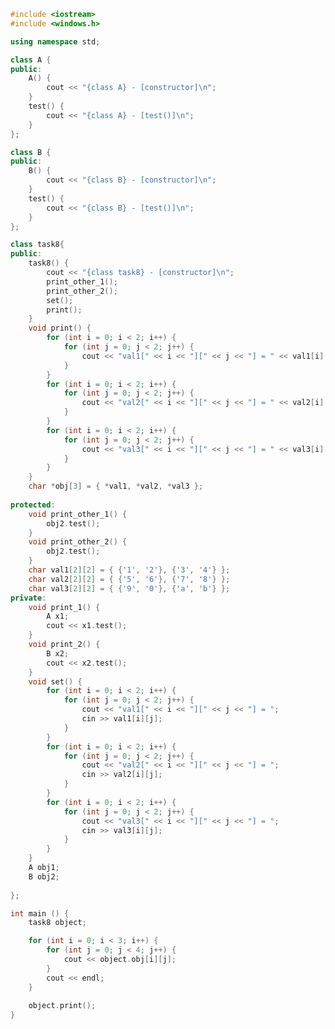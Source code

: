 ﻿```c++
#include <iostream>
#include <windows.h>

using namespace std;

class A {
public:
	A() {
		cout << "{class A} - [constructor]\n";
	}
	test() {
		cout << "{class A} - [test()]\n";
	}
};

class B {
public:
	B() {
		cout << "{class B} - [constructor]\n";
	}
	test() {
		cout << "{class B} - [test()]\n";
	}
};

class task8{
public:
	task8() {
		cout << "{class task8} - [constructor]\n";
		print_other_1();
		print_other_2();
		set();
		print();
	}
	void print() {
		for (int i = 0; i < 2; i++) {
			for (int j = 0; j < 2; j++) {
				cout << "val1[" << i << "][" << j << "] = " << val1[i][j] << endl;
			}
		}
		for (int i = 0; i < 2; i++) {
			for (int j = 0; j < 2; j++) {
				cout << "val2[" << i << "][" << j << "] = " << val2[i][j] << endl;
			}
		}
		for (int i = 0; i < 2; i++) {
			for (int j = 0; j < 2; j++) {
				cout << "val3[" << i << "][" << j << "] = " << val3[i][j] << endl;
			}
		}
	}
	char *obj[3] = { *val1, *val2, *val3 };
	
protected:
	void print_other_1() {
		obj2.test();
	}
	void print_other_2() {
		obj2.test();
	}
	char val1[2][2] = { {'1', '2'}, {'3', '4'} };
	char val2[2][2] = { {'5', '6'}, {'7', '8'} };
	char val3[2][2] = { {'9', '0'}, {'a', 'b'} };
private:
	void print_1() {
		A x1;
		cout << x1.test();
	}
	void print_2() {
		B x2;
		cout << x2.test();
	}
	void set() {
		for (int i = 0; i < 2; i++) {
			for (int j = 0; j < 2; j++) {
				cout << "val1[" << i << "][" << j << "] = ";
				cin >> val1[i][j];
			}
		}
		for (int i = 0; i < 2; i++) {
			for (int j = 0; j < 2; j++) {
				cout << "val2[" << i << "][" << j << "] = ";
				cin >> val2[i][j];
			}
		}
		for (int i = 0; i < 2; i++) {
			for (int j = 0; j < 2; j++) {
				cout << "val3[" << i << "][" << j << "] = ";
				cin >> val3[i][j];
			}
		}
	}
	A obj1;
	B obj2;
	
};

int main () {
	task8 object;

	for (int i = 0; i < 3; i++) {
		for (int j = 0; j < 4; j++) {
			cout << object.obj[i][j];
		}
		cout << endl;
	}
	
	object.print();
}

```
